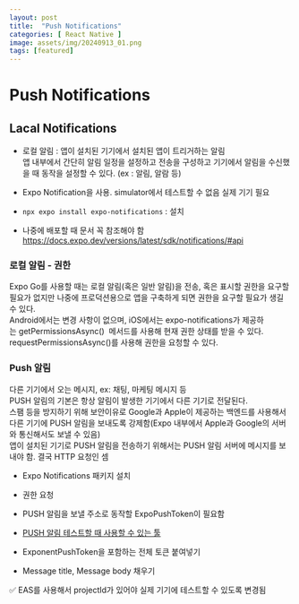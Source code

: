 ```yaml
---  
layout: post  
title:  "Push Notifications"  
categories: [ React Native ]  
image: assets/img/20240913_01.png  
tags: [featured]  
---  
```

  
# Push Notifications  
  
## Lacal Notifications  
- 로컬 알림 : 앱이 설치된 기기에서 설치된 앱이 트리거하는 알림  
앱 내부에서 간단히 알림 일정을 설정하고 전송을 구성하고 기기에서 알림을 수신했을 때 동작을 설정할 수 있다. (ex : 알림, 알람 등)  
  
- Expo Notification을 사용. simulator에서 테스트할 수 없음 실제 기기 필요  
- `npx expo install expo-notifications` : 설치  
- 나중에 배포할 때 문서 꼭 참조해야 함  
https://docs.expo.dev/versions/latest/sdk/notifications/#api  
  
  
### 로컬 알림 - 권한  
Expo Go를 사용할 때는 로컬 알림(혹은 일반 알림)을 전송, 혹은 표시할 권한을 요구할 필요가 없지만 나중에 프로덕션용으로 앱을 구축하게 되면 권한을 요구할 필요가 생길 수 있다.  
Android에서는 변경 사항이 없으며, iOS에서는 expo-notifications가 제공하는 getPermissionsAsync()  메서드를 사용해 현재 권한 상태를 받을 수 있다. requestPermissionsAsync()를 사용해 권한을 요청할 수 있다.  
  
### Push 알림  
다른 기기에서 오는 메시지, ex: 채팅, 마케팅 메시지 등  
PUSH 알림의 기본은 항상 알림이 발생한 기기에서 다른 기기로 전달된다.  
스팸 등을 방지하기 위해 보안이유로 Google과 Apple이 제공하는 백엔드를 사용해서 다른 기기에 PUSH 알림을 보내도록 강제함(Expo 내부에서 Apple과 Google의 서버와 통신해서도 보낼 수 있음)  
앱이 설치된 기기로 PUSH 알림을 전송하기 위해서는 PUSH 알림 서버에 메시지를 보내야 함. 결국 HTTP 요청인 셈  
  
- Expo Notifications 패키지 설치  
- 권한 요청  
- PUSH 알림을 보낼 주소로 동작할 ExpoPushToken이 필요함  
  
- [PUSH 알림 테스트할 때 사용할 수 있는 툴](https://expo.dev/notifications)  
- ExponentPushToken을 포함하는 전체 토큰 붙여넣기  
- Message title, Message body 채우기  
  
✅ EAS를 사용해서 projectId가 있어야 실제 기기에 테스트할 수 있도록 변경됨  
  